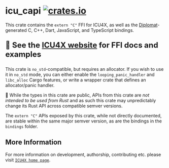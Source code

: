 # icu_capi [![crates.io](https://img.shields.io/crates/v/icu_capi)](https://crates.io/crates/icu_capi)

<!-- cargo-rdme start -->

This crate contains the `extern "C"` FFI for ICU4X, as well as the [Diplomat](https://github.com/rust-diplomat/diplomat)-generated
C, C++, Dart, JavaScript, and TypeScript bindings.

<p style='font-weight: bold; font-size: 24px;'> 🔗 See the <a target='_blank' href='https://icu4x.unicode.org/
'>ICU4X website</a> for FFI docs and examples</p>

This crate is `no_std`-compatible, but requires an allocator. If you wish to use it in `no_std` mode, you can either
enable the `looping_panic_handler` and `libc_alloc` Cargo features, or write a wrapper crate that defines an
allocator/panic handler.

<div class="stab unstable">
🚧 While the types in this crate are public, APIs from this crate are <em>not intended to be used from Rust</em> and as
such this crate may unpredictably change its Rust API across compatible semver versions.

The <code>extern "C"</code> APIs exposed by this crate, while not directly documented, are stable within the same major
semver version, as are the bindings in the <code>bindings</code> folder.
</div>

<!-- cargo-rdme end -->

## More Information

For more information on development, authorship, contributing etc. please visit [`ICU4X home page`](https://github.com/unicode-org/icu4x).
